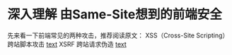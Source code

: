 # 深入理解 由Same-Site想到的前端安全

先来看一下前端常见的两种攻击，推荐阅读原文：
XSS（Cross-Site Scripting） 跨站脚本攻击 [text](https://tech.meituan.com/2018/09/27/fe-security.html)
XSRF 跨站请求伪造 [text](https://tech.meituan.com/2018/10/11/fe-security-csrf.html)

